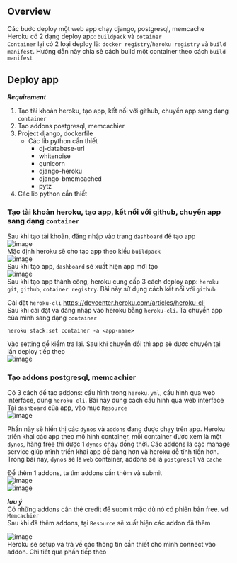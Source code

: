 ## Overview  
Các bước deploy một web app chạy django, postgresql, memcache  
Heroku có 2 dạng deploy app: `buildpack` và `cotainer`  
`Container` lại có 2 loại deploy là: `docker registry`/`heroku registry` và `build manifest`. Hướng dẫn này chia sẻ cách build một container theo cách `build manifest`  

## Deploy app  
***Requirement***   
1.  Tạo tài khoản heroku, tạo app, kết nối với github, chuyển app sang dạng `container`    
2.  Tạo addons postgresql, memcachier
3.  Project django, dockerfile  
    - Các lib python cần thiết  
        - dj-database-url  
        - whitenoise  
        - gunicorn  
        - django-heroku  
        - django-bmemcached  
        - pytz  
4. Các lib python cần thiết  


### Tạo tài khoản heroku, tạo app, kết nối với github, chuyển app sang dạng `container`  
Sau khi tạo tài khoản, đăng nhập vào trang `dashboard` để tạo app  
![image](https://user-images.githubusercontent.com/22276823/128589567-c34dfdf2-824f-415b-8395-d9a10d31c0ef.png)  
Mặc định heroku sẽ cho tạo app theo kiểu `buildpack`  
![image](https://user-images.githubusercontent.com/22276823/128589576-253eb9a9-1f67-4b1e-a34d-f2d60d4d9474.png)  
Sau khi tạo app, `dashboard` sẽ xuất hiện app mới tạo  
![image](https://user-images.githubusercontent.com/22276823/128589618-1da4b1ba-272c-4759-9794-6af7626cf79e.png)  
Sau khi tạo app thành công, heroku cung cấp 3 cách deploy app: `heroku git`, `github`, `cotainer registry`. Bài này sử dụng cách kết nối với `github`  
  
Cài đặt `heroku-cli` https://devcenter.heroku.com/articles/heroku-cli  
Sau khi cài đặt và đăng nhập vào heroku bằng `heroku-cli`. Ta chuyển app của mình sang dạng `container`  
```
heroku stack:set container -a <app-name>  
```  
Vào setting để kiểm tra lại. Sau khi chuyển đổi thì app sẽ được chuyển tại lần deploy tiếp theo  
![image](https://user-images.githubusercontent.com/22276823/128589859-05f7411b-d6de-411f-ade7-fdcee196b377.png)  

### Tạo addons postgresql, memcachier  
Có 3 cách để tạo addons: cấu hình trong `heroku.yml`, cấu hình qua web interface, dùng `heroku-cli`. Bài này dùng cách cấu hình qua web interface  
Tại `dashboard` của app, vào mục `Resource`  
![image](https://user-images.githubusercontent.com/22276823/128590230-4cea5808-15e1-45be-98fe-ba3c8cb5b93e.png)  

Phần này sẽ hiển thị các `dynos` và `addons` đang được chạy trên app. Heroku triển khai các app theo mô hình container, mỗi container được xem là một `dynos`, hàng 
free thì được 1 `dynos` chạy đồng thời. Các addons là các manage service giúp mình triển khai app dễ dàng hơn và heroku dễ tính tiền hơn. Trong bài này, `dynos` sẽ
là `web` container, addons sẽ là `postgresql` và `cache`  

Để thêm 1 addons, ta tìm addons cần thêm  và submit  
![image](https://user-images.githubusercontent.com/22276823/128590588-524fe8f9-7351-4bdc-b445-effe8ab99552.png)  
![image](https://user-images.githubusercontent.com/22276823/128590598-08d0317e-5d97-464d-8f2a-911c1321c291.png)  

***lưu ý***  
Có những addons cần thẻ credit để submit mặc dù nó có phiên bản free. vd `Memcachier`  
Sau khi đã thêm addons, tại `Resource` sẽ xuất hiện các addon đã thêm  

![image](https://user-images.githubusercontent.com/22276823/128590691-e27edcba-d81b-45cd-ba6b-c14c8ea4ebed.png)  
Heroku sẽ setup và trả về các thông tin cần thiết cho mình connect vào addon. Chi tiết qua phần tiếp theo  


